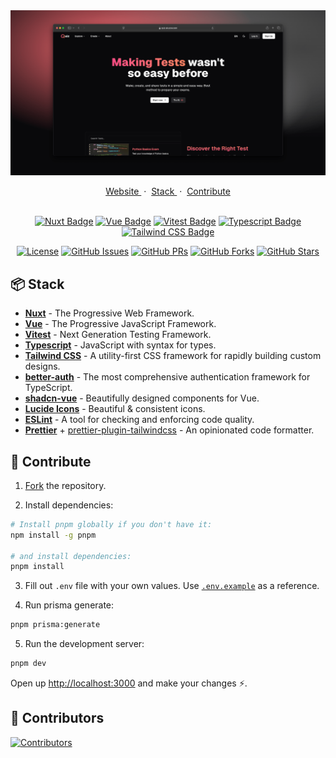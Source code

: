 <div align="center">
  <a href="https://quiz.skuzow.com">
    <img src="public/images/website.png">
  </a>
</div>

<p/>

<div align="center">
    <a href="https://quiz.skuzow.com" target="_blank">
        Website
    </a>
    <span>&nbsp;·&nbsp;</span>
    <a href="https://github.com/skuzow/quiz?tab=readme-ov-file#-stack">
        Stack
    </a>
    <span>&nbsp;·&nbsp;</span>
    <a href="https://github.com/skuzow/quiz?tab=readme-ov-file#-contribute">
        Contribute
    </a>
</div>

<br/>

<div align="center">

[![Nuxt Badge](https://img.shields.io/badge/Nuxt-00DC82?&style=flat&logo=nuxt&logoColor=white)](https://nuxt.com)
[![Vue Badge](https://img.shields.io/badge/Vue-4FC08D?style=flat&logo=vue.js&logoColor=white)](https://vuejs.org)
[![Vitest Badge](https://img.shields.io/badge/Vitest-FCA12B?style=flat&logo=vitest&logoColor=white)](https://vitest.dev)
[![Typescript Badge](https://img.shields.io/badge/Typescript-3178C6?style=flat&logo=typescript&logoColor=white)](https://www.typescriptlang.org)
[![Tailwind CSS Badge](https://img.shields.io/badge/Tailwind%20CSS-06B6D4?style=flat&logo=tailwindcss&logoColor=white)](https://tailwindcss.com)

</div>

<div align="center">

[![License](https://img.shields.io/github/license/skuzow/quiz.svg)](https://github.com/skuzow/quiz/blob/main/LICENSE)
[![GitHub Issues](https://img.shields.io/github/issues/skuzow/quiz)](https://github.com/skuzow/quiz/issues)
[![GitHub PRs](https://img.shields.io/github/issues-pr/skuzow/quiz)](https://github.com/skuzow/quiz/pulls)
[![GitHub Forks](https://img.shields.io/github/forks/skuzow/quiz)](https://github.com/skuzow/quiz/forks)
[![GitHub Stars](https://img.shields.io/github/stars/skuzow/quiz)](https://github.com/skuzow/quiz/stargazers)

</div>

## 📦 Stack

- [**Nuxt**](https://nuxt.com) - The Progressive Web Framework.
- [**Vue**](https://vuejs.org) - The Progressive JavaScript Framework.
- [**Vitest**](https://vitest.dev) - Next Generation Testing Framework.
- [**Typescript**](https://www.typescriptlang.org) - JavaScript with syntax for types.
- [**Tailwind CSS**](https://tailwindcss.com) - A utility-first CSS framework for rapidly building custom designs.
- [**better-auth**](https://www.better-auth.com) - The most comprehensive authentication framework for TypeScript.
- [**shadcn-vue**](https://www.shadcn-vue.com) - Beautifully designed components for Vue.
- [**Lucide Icons**](https://lucide.dev) - Beautiful & consistent icons.
- [**ESLint**](https://eslint.org) - A tool for checking and enforcing code quality.
- [**Prettier**](https://prettier.io) + [prettier-plugin-tailwindcss](https://github.com/tailwindlabs/prettier-plugin-tailwindcss) - An opinionated code formatter.

## 🚀 Contribute

1. [Fork](https://github.com/skuzow/quiz/fork) the repository.

2. Install dependencies:

```bash
# Install pnpm globally if you don't have it:
npm install -g pnpm

# and install dependencies:
pnpm install
```

3. Fill out `.env` file with your own values. Use [`.env.example`](https://github.com/skuzow/quiz/blob/main/.env.example) as a reference.

4. Run prisma generate:

```bash
pnpm prisma:generate
```

5. Run the development server:

```bash
pnpm dev
```

Open up [http://localhost:3000](http://localhost:3000) and make your changes ⚡️.

## 💫 Contributors

[![Contributors](https://contrib.rocks/image?repo=skuzow/quiz&max=500&columns=20)](https://github.com/skuzow/quiz/graphs/contributors)
